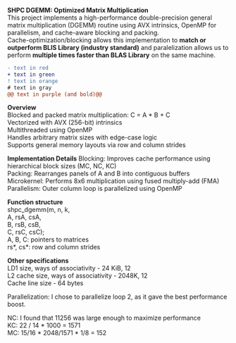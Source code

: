 **SHPC DGEMM: Optimized Matrix Multiplication**  
This project implements a high-performance double-precision general matrix multiplication (DGEMM) routine using AVX intrinsics, OpenMP for parallelism, and cache-aware blocking and packing.  
Cache-optimization/blocking allows this implementation to **match or outperform BLIS Library (industry standard)** and paralelization allows us to perform **multiple times faster than BLAS Library** on the same machine. 
  ```diff
- text in red
+ text in green
! text in orange
# text in gray
@@ text in purple (and bold)@@
```
**Overview**  
Blocked and packed matrix multiplication: C = A * B + C  
Vectorized with AVX (256-bit) intrinsics  
Multithreaded using OpenMP  
Handles arbitrary matrix sizes with edge-case logic  
Supports general memory layouts via row and column strides  
  
**Implementation Details**
Blocking: Improves cache performance using hierarchical block sizes (MC, NC, KC)  
Packing: Rearranges panels of A and B into contiguous buffers  
Microkernel: Performs 8x6 multiplication using fused multiply-add (FMA)  
Parallelism: Outer column loop is parallelized using OpenMP  
  
**Function structure**  
shpc_dgemm(m, n, k,  
           A, rsA, csA,  
           B, rsB, csB,  
           C, rsC, csC);  
A, B, C: pointers to matrices  
rs*, cs*: row and column strides  

**Other specifications**  
LD1 size, ways of associativity - 24 KiB, 12  
L2 cache size, ways of associativity - 2048K, 12  
Cache line size - 64 bytes  
  
Parallelization: I chose to parallelize loop 2, as it gave the best performance   
boost.   
  
NC: I found that 11256 was large enough to maximize performance  
KC: 22 / 14 * 1000 = 1571  
MC: 15/16 * 2048/1571 * 1/8 = 152  
